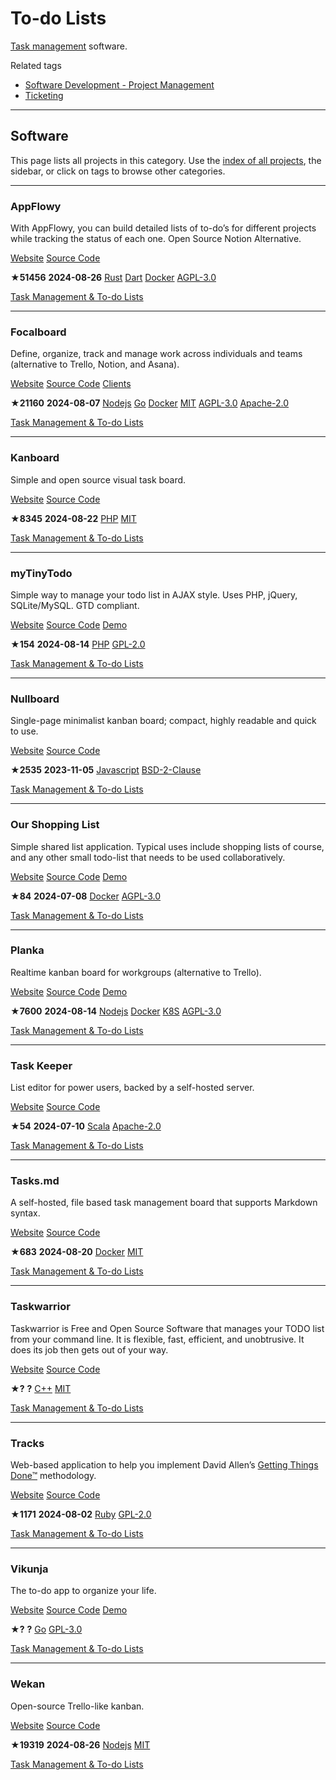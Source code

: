 # To-do Lists

[Task management](https://en.wikipedia.org/wiki/Task_management#Task_management_software) software.

Related tags

* [Software Development - Project Management](https://awesome-selfhosted.net/tags/software-development---project-management.html)
* [Ticketing](https://awesome-selfhosted.net/tags/ticketing.html)

---

## Software

This page lists all projects in this category. Use the [index of all projects](https://awesome-selfhosted.net/index.html), the sidebar, or click on  tags to browse other categories.

---

### AppFlowy

With AppFlowy, you can build detailed lists of to-do’s for different projects while tracking the status of each one. Open Source Notion Alternative.

[ Website](https://appflowy.io/) [ Source Code](https://github.com/AppFlowy-IO/appflowy)

**★51456**  **2024-08-26** [ Rust](https://awesome-selfhosted.net/platforms/rust.html) [ Dart](https://awesome-selfhosted.net/platforms/dart.html) [ Docker](https://awesome-selfhosted.net/platforms/docker.html) [ AGPL-3.0](https://awesome-selfhosted.net/index.html#list-of-licenses)

[ Task Management & To-do Lists](https://awesome-selfhosted.net/tags/task-management--to-do-lists.html)

---

### Focalboard

Define, organize, track and manage work across individuals and teams (alternative to Trello, Notion, and Asana).

[ Website](https://www.focalboard.com/) [ Source Code](https://github.com/mattermost/focalboard) [ Clients](https://www.focalboard.com/download/personal-edition/desktop/)

**★21160**  **2024-08-07** [ Nodejs](https://awesome-selfhosted.net/platforms/nodejs.html) [ Go](https://awesome-selfhosted.net/platforms/go.html) [ Docker](https://awesome-selfhosted.net/platforms/docker.html) [ MIT](https://awesome-selfhosted.net/index.html#list-of-licenses) [ AGPL-3.0](https://awesome-selfhosted.net/index.html#list-of-licenses) [ Apache-2.0](https://awesome-selfhosted.net/index.html#list-of-licenses)

[ Task Management & To-do Lists](https://awesome-selfhosted.net/tags/task-management--to-do-lists.html)

---

### Kanboard

Simple and open source visual task board.

[ Website](https://kanboard.org/) [ Source Code](https://github.com/kanboard/kanboard)

**★8345**  **2024-08-22** [ PHP](https://awesome-selfhosted.net/platforms/php.html) [ MIT](https://awesome-selfhosted.net/index.html#list-of-licenses)

[ Task Management & To-do Lists](https://awesome-selfhosted.net/tags/task-management--to-do-lists.html)

---

### myTinyTodo

Simple way to manage your todo list in AJAX style. Uses PHP, jQuery, SQLite/MySQL. GTD compliant.

[ Website](https://www.mytinytodo.net/) [ Source Code](https://github.com/maxpozdeev/mytinytodo/) [ Demo](https://www.mytinytodo.net/demo/)

**★154**  **2024-08-14** [ PHP](https://awesome-selfhosted.net/platforms/php.html) [ GPL-2.0](https://awesome-selfhosted.net/index.html#list-of-licenses)

[ Task Management & To-do Lists](https://awesome-selfhosted.net/tags/task-management--to-do-lists.html)

---

### Nullboard

Single-page minimalist kanban board; compact, highly readable and quick to use.

[ Website](https://github.com/apankrat/nullboard) [ Source Code](https://github.com/apankrat/nullboard)

**★2535**  **2023-11-05** [ Javascript](https://awesome-selfhosted.net/platforms/javascript.html) [ BSD-2-Clause](https://awesome-selfhosted.net/index.html#list-of-licenses)

[ Task Management & To-do Lists](https://awesome-selfhosted.net/tags/task-management--to-do-lists.html)

---

### Our Shopping List

Simple shared list application. Typical uses include shopping lists of course, and any other small todo-list that needs to be used collaboratively.

[ Website](https://github.com/nanawel/our-shopping-list) [ Source Code](https://github.com/nanawel/our-shopping-list) [ Demo](https://osl.lanterne-rouge.info/)

**★84**  **2024-07-08** [ Docker](https://awesome-selfhosted.net/platforms/docker.html) [ AGPL-3.0](https://awesome-selfhosted.net/index.html#list-of-licenses)

[ Task Management & To-do Lists](https://awesome-selfhosted.net/tags/task-management--to-do-lists.html)

---

### Planka

Realtime kanban board for workgroups (alternative to Trello).

[ Website](https://planka.app/) [ Source Code](https://github.com/plankanban/planka) [ Demo](https://plankanban.github.io/planka/#/)

**★7600**  **2024-08-14** [ Nodejs](https://awesome-selfhosted.net/platforms/nodejs.html) [ Docker](https://awesome-selfhosted.net/platforms/docker.html) [ K8S](https://awesome-selfhosted.net/platforms/k8s.html) [ AGPL-3.0](https://awesome-selfhosted.net/index.html#list-of-licenses)

[ Task Management & To-do Lists](https://awesome-selfhosted.net/tags/task-management--to-do-lists.html)

---

### Task Keeper

List editor for power users, backed by a self-hosted server.

[ Website](https://github.com/nymanjens/piga) [ Source Code](https://github.com/nymanjens/piga)

**★54**  **2024-07-10** [ Scala](https://awesome-selfhosted.net/platforms/scala.html) [ Apache-2.0](https://awesome-selfhosted.net/index.html#list-of-licenses)

[ Task Management & To-do Lists](https://awesome-selfhosted.net/tags/task-management--to-do-lists.html)

---

### Tasks.md

A self-hosted, file based task management board that supports Markdown syntax.

[ Website](https://github.com/BaldissaraMatheus/Tasks.md) [ Source Code](https://github.com/BaldissaraMatheus/Tasks.md)

**★683**  **2024-08-20** [ Docker](https://awesome-selfhosted.net/platforms/docker.html) [ MIT](https://awesome-selfhosted.net/index.html#list-of-licenses)

[ Task Management & To-do Lists](https://awesome-selfhosted.net/tags/task-management--to-do-lists.html)

---

### Taskwarrior

Taskwarrior is Free and Open Source Software that manages your TODO list from your command line. It is flexible, fast, efficient, and unobtrusive. It does its job then gets out of your way.

[ Website](https://taskwarrior.org/) [ Source Code](https://taskwarrior.org/download/#git)

**★?**  **?** [ C++](https://awesome-selfhosted.net/platforms/c%2B%2B.html) [ MIT](https://awesome-selfhosted.net/index.html#list-of-licenses)

[ Task Management & To-do Lists](https://awesome-selfhosted.net/tags/task-management--to-do-lists.html)

---

### Tracks

Web-based application to help you implement David Allen’s [Getting Things Done™](https://en.wikipedia.org/wiki/Getting_Things_Done) methodology.

[ Website](https://www.getontracks.org/) [ Source Code](https://github.com/TracksApp/tracks)

**★1171**  **2024-08-02** [ Ruby](https://awesome-selfhosted.net/platforms/ruby.html) [ GPL-2.0](https://awesome-selfhosted.net/index.html#list-of-licenses)

[ Task Management & To-do Lists](https://awesome-selfhosted.net/tags/task-management--to-do-lists.html)

---

### Vikunja

The to-do app to organize your life.

[ Website](https://vikunja.io/) [ Source Code](https://kolaente.dev/vikunja/) [ Demo](https://try.vikunja.io/login)

**★?**  **?** [ Go](https://awesome-selfhosted.net/platforms/go.html) [ GPL-3.0](https://awesome-selfhosted.net/index.html#list-of-licenses)

[ Task Management & To-do Lists](https://awesome-selfhosted.net/tags/task-management--to-do-lists.html)

---

### Wekan

Open-source Trello-like kanban.

[ Website](https://wekan.github.io/) [ Source Code](https://github.com/wekan/wekan)

**★19319**  **2024-08-26** [ Nodejs](https://awesome-selfhosted.net/platforms/nodejs.html) [ MIT](https://awesome-selfhosted.net/index.html#list-of-licenses)

[ Task Management & To-do Lists](https://awesome-selfhosted.net/tags/task-management--to-do-lists.html)
